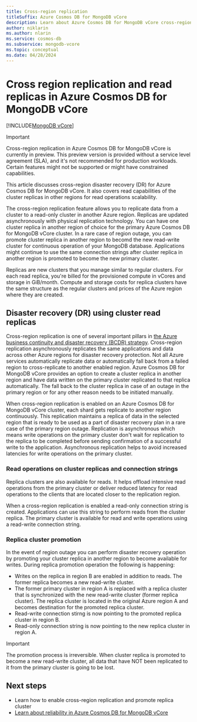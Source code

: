 ```yaml
---
title: Cross-region replication
titleSuffix: Azure Cosmos DB for MongoDB vCore
description: Learn about Azure Cosmos DB for MongoDB vCore cross-region disaster recovery (DR) and read replicas.
author: niklarin
ms.author: nlarin
ms.service: cosmos-db
ms.subservice: mongodb-vcore
ms.topic: conceptual
ms.date: 04/28/2024
---
```


# Cross region replication and read replicas in Azure Cosmos DB for MongoDB vCore

[!INCLUDE[MongoDB vCore](../../includes/appliesto-mongodb-vcore.md)]

> [!IMPORTANT]
> Cross-region replication in Azure Cosmos DB for MongoDB vCore is currently in preview.
> This preview version is provided without a service level agreement (SLA), and it's not recommended
> for production workloads. Certain features might not be supported or might have constrained
> capabilities.

This article discusses cross-region disaster recovery (DR) for Azure Cosmos DB for MongoDB vCore. It also covers read capabilities of the cluster replicas in other regions for read operations scalability.

The cross-region replication feature allows you to replicate data from a cluster to a read-only cluster in another Azure region. Replicas are updated asynchronously with physical replication technology. You can have one cluster replica in another region of choice for the primary Azure Cosmos DB for MongoDB vCore cluster. In a rare case of region outage, you can promote cluster replica in another region to becomd the new read-write cluster for continuous operation of your MongoDB database. Applications might continue to use the same connection strings after cluster replica in another region is promoted to become the new primary cluster.   

Replicas are new clusters that you manage similar to regular clusters. For each read replica, you're billed for the provisioned compute in vCores and storage in GiB/month. Compute and storage costs for replica clusters have the same structure as the regular clusters and prices of the Azure region where they are created.

## Disaster recovery (DR) using cluster read replicas

Cross-region replication is one of several important pillars in [the Azure business continuity and disaster recovery (BCDR) strategy](../../../reliability/business-continuity-management-program.md). Cross-region replication asynchronously replicates the same applications and data across other Azure regions for disaster recovery protection. Not all Azure services automatically replicate data or automatically fall back from a failed region to cross-replicate to another enabled region. Azure Cosmos DB for MongoDB vCore provides an option to create a cluster replica in another region and have data written on the primary cluster replicated to that replica automatically. The fall back to the cluster replica in case of an outage in the primary region or for any other reason needs to be initiated manually.

When cross-region replication is enabled on an Azure Cosmos DB for MongoDB vCore cluster, each shard gets replicate to another region continuously. This replication maintains a replica of data in the selected region that is ready to be used as a part of disaster recovery plan in a rare case of the primary region outage. Replication is asynchronous which means write operations on the primary cluster don't wait for replication to the replica to be completed before sending confirmation of a successful write to the application. Asynchronous replication helps to avoid increased latencies for write operations on the primary cluster.  

### Read operations on cluster replicas and connection strings

Replica clusters are also available for reads. It helps offload intensive read operations from the primary cluster or deliver reduced latency for read operations to the clients that are located closer to the replication region.

When a cross-region replication is enabled a read-only connection string is created. Applications can use this string to perform reads from the cluster replica. The primary cluster is available for read and write operations using a read-write connection string. 

### Replica cluster promotion

In the event of region outage you can perform disaster recovery operation by promoting your cluster replica in another region to become available for writes. During replica promotion operation the following is happening:

- Writes on the replica in region B are enabled in addition to reads. The former replica becomes a new read-write cluster. 
- The former primary cluster in region A is replaced with a replica cluster that is synchronized with the new read-write cluster (former replica cluster). The replica cluster is located in the original Azure region A and becomes destination for the promoted replica cluster.
- Read-write connection stirng is now pointing to the promoted replica cluster in region B.
- Read-only connection string is now pointing to the new replica cluster in region A.

> [!IMPORTANT]
> The promotion process is irreversible. When cluster replica is promoted to become a new read-write cluster,
> all data that have NOT been replicated to it from the primary cluster is going to be lost.

## Next steps

- Learn how to enable cross-region replication and promote replica cluster
- [Learn about reliability in Azure Cosmos DB for MongoDB vCore](../../../reliability/reliability-cosmos-mongodb.md)
